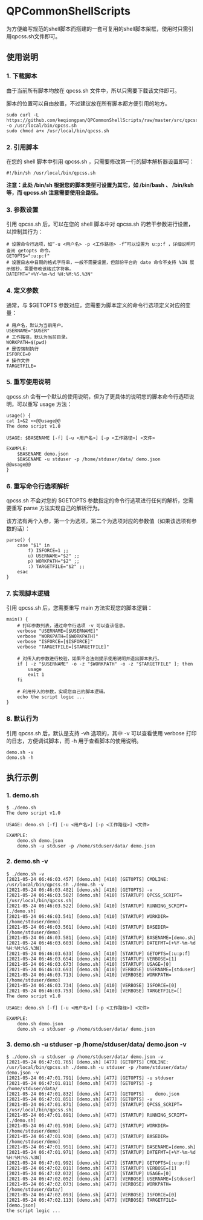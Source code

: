# QPCommonShellScripts

为方便编写规范的shell脚本而搭建的一套可复用的shell脚本架框，使用时只需引用qpcss.sh文件即可。

## 使用说明

### 1. 下载脚本

由于当前所有脚本均放在 qpcss.sh 文件中，所以只需要下载该文件即可。

脚本的位置可以自由放置，不过建议放在所有脚本都方便引用的地方。

```shell
sudo curl -L https://github.com/keqiongpan/QPCommonShellScripts/raw/master/src/qpcss.sh -o /usr/local/bin/qpcss.sh
sudo chmod a+x /usr/local/bin/qpcss.sh
```

### 2. 引用脚本

在您的 shell 脚本中引用 qpcss.sh ，只需要修改第一行的脚本解析器设置即可：

```shell
#!/bin/sh /usr/local/bin/qpcss.sh
```

**注意：此处 /bin/sh 根据您的脚本类型可设置为其它，如 /bin/bash 、 /bin/ksh 等，而 qpcss.sh 注意需要使用全路径。**

### 3. 参数设置

引用 qpcss.sh 后，可以在您的 shell 脚本中对 qpcss.sh 的若干参数进行设置，以控制其行为：

```shell
# 设置命令行选项，如“-u <用户名> -p <工作路径> -f”可以设置为 u:p:f ，详细说明可查阅 getopts 命令。
GETOPTS=":u:p:f"
# 设置日志中日期的格式字符串，一般不需要设置，但部份平台的 date 命令不支持 %3N 展示微秒，需要修改该格式字符串。
DATEFMT="+%Y-%m-%d %H:%M:%S.%3N"
```

### 4. 定义参数

通常，与 $GETOPTS 参数对应，您需要为脚本定义的命令行选项定义对应的变量：

```shell
# 用户名，默认为当前用户。
USERNAME="$USER"
# 工作路径，默认为当前目录。
WORKPATH=$(pwd)
# 是否强制执行
ISFORCE=0
# 操作文件
TARGETFILE=
```

### 5. 重写使用说明

qpcss.sh 会有一个默认的使用说明，但为了更具体的说明您的脚本命令行选项说明，可以重写 usage 方法：

```shell
usage() {
cat 1>&2 <<@@usage@@
The demo script v1.0

USAGE: $BASENAME [-f] [-u <用户名>] [-p <工作路径>] <文件>

EXAMPLE:
    $BASENAME demo.json
    $BASENAME -u stduser -p /home/stduser/data/ demo.json
@@usage@@
}
```

### 6. 重写命令行选项解析

qpcss.sh 不会对您的 $GETOPTS 参数指定的命令行选项进行任何的解析，您需要重写 parse 方法实现自己的解析行为。

该方法有两个入参，第一个为选项，第二个为选项对应的参数值（如果该选项有参数的话）：

```shell
parse() {
    case "$1" in
        f) ISFORCE=1 ;;
        u) USERNAME="$2" ;;
        p) WORKPATH="$2" ;;
        :) TARGETFILE="$2" ;;
    esac
}
```

### 7. 实现脚本逻辑

引用 qpcss.sh 后，您需要重写 main 方法实现您的脚本逻辑：

```shell
main() {
    # 打印参数列表，通过命令行选项 -v 可以查该信息。
    verbose "USERNAME=[$USERNAME]"
    verbose "WORKPATH=[$WORKPATH]"
    verbose "ISFORCE=[$ISFORCE]"
    verbose "TARGETFILE=[$TARGETFILE]"

    # 对传入的参数进行校验，如果不合法则提示使用说明并退出脚本执行。
    if [ -z "$USERNAME" -o -z "$WORKPATH" -o -z "$TARGETFILE" ]; then
        usage
        exit 1
    fi

    # 利用传入的参数，实现您自己的脚本逻辑。
    echo the script logic ...
}
```

### 8. 默认行为

引用 qpcss.sh 后，默认是支持 -vh 选项的，其中 -v 可以查看使用 verbose 打印的日志，方便调试脚本，而 -h 用于查看脚本的使用说明。

```shell
demo.sh -v
demo.sh -h
```

## 执行示例

### 1. demo.sh

```shell
$ ./demo.sh
The demo script v1.0

USAGE: demo.sh [-f] [-u <用户名>] [-p <工作路径>] <文件>

EXAMPLE:
    demo.sh demo.json
    demo.sh -u stduser -p /home/stduser/data/ demo.json
```

### 2. demo.sh -v

```shell
$ ./demo.sh -v
[2021-05-24 06:46:03.457] [demo.sh] [410] [GETOPTS] CMDLINE: /usr/local/bin/qpcss.sh ./demo.sh -v
[2021-05-24 06:46:03.482] [demo.sh] [410] [GETOPTS] -v
[2021-05-24 06:46:03.502] [demo.sh] [410] [STARTUP] QPCSS_SCRIPT=[/usr/local/bin/qpcss.sh]
[2021-05-24 06:46:03.522] [demo.sh] [410] [STARTUP] RUNNING_SCRIPT=[./demo.sh]
[2021-05-24 06:46:03.541] [demo.sh] [410] [STARTUP] WORKDIR=[/home/stduser/demo]
[2021-05-24 06:46:03.561] [demo.sh] [410] [STARTUP] BASEDIR=[/home/stduser/demo]
[2021-05-24 06:46:03.581] [demo.sh] [410] [STARTUP] BASENAME=[demo.sh]
[2021-05-24 06:46:03.603] [demo.sh] [410] [STARTUP] DATEFMT=[+%Y-%m-%d %H:%M:%S.%3N]
[2021-05-24 06:46:03.633] [demo.sh] [410] [STARTUP] GETOPTS=[:u:p:f]
[2021-05-24 06:46:03.654] [demo.sh] [410] [STARTUP] VERBOSE=[1]
[2021-05-24 06:46:03.673] [demo.sh] [410] [STARTUP] USAGE=[0]
[2021-05-24 06:46:03.693] [demo.sh] [410] [VERBOSE] USERNAME=[stduser]
[2021-05-24 06:46:03.713] [demo.sh] [410] [VERBOSE] WORKPATH=[/home/stduser/demo]
[2021-05-24 06:46:03.734] [demo.sh] [410] [VERBOSE] ISFORCE=[0]
[2021-05-24 06:46:03.753] [demo.sh] [410] [VERBOSE] TARGETFILE=[]
The demo script v1.0

USAGE: demo.sh [-f] [-u <用户名>] [-p <工作路径>] <文件>

EXAMPLE:
    demo.sh demo.json
    demo.sh -u stduser -p /home/stduser/data/ demo.json
```

### 3. demo.sh -u stduser -p /home/stduser/data/ demo.json -v

```shell
$ ./demo.sh -u stduser -p /home/stduser/data/ demo.json -v
[2021-05-24 06:47:01.765] [demo.sh] [477] [GETOPTS] CMDLINE: /usr/local/bin/qpcss.sh ./demo.sh -u stduser -p /home/stduser/data/ demo.json -v
[2021-05-24 06:47:01.791] [demo.sh] [477] [GETOPTS] -u stduser
[2021-05-24 06:47:01.811] [demo.sh] [477] [GETOPTS] -p /home/stduser/data/
[2021-05-24 06:47:01.832] [demo.sh] [477] [GETOPTS]    demo.json
[2021-05-24 06:47:01.851] [demo.sh] [477] [GETOPTS] -v
[2021-05-24 06:47:01.871] [demo.sh] [477] [STARTUP] QPCSS_SCRIPT=[/usr/local/bin/qpcss.sh]
[2021-05-24 06:47:01.891] [demo.sh] [477] [STARTUP] RUNNING_SCRIPT=[./demo.sh]
[2021-05-24 06:47:01.910] [demo.sh] [477] [STARTUP] WORKDIR=[/home/stduser/demo]
[2021-05-24 06:47:01.930] [demo.sh] [477] [STARTUP] BASEDIR=[/home/stduser/demo]
[2021-05-24 06:47:01.951] [demo.sh] [477] [STARTUP] BASENAME=[demo.sh]
[2021-05-24 06:47:01.971] [demo.sh] [477] [STARTUP] DATEFMT=[+%Y-%m-%d %H:%M:%S.%3N]
[2021-05-24 06:47:01.992] [demo.sh] [477] [STARTUP] GETOPTS=[:u:p:f]
[2021-05-24 06:47:02.011] [demo.sh] [477] [STARTUP] VERBOSE=[1]
[2021-05-24 06:47:02.032] [demo.sh] [477] [STARTUP] USAGE=[0]
[2021-05-24 06:47:02.052] [demo.sh] [477] [VERBOSE] USERNAME=[stduser]
[2021-05-24 06:47:02.073] [demo.sh] [477] [VERBOSE] WORKPATH=[/home/stduser/data/]
[2021-05-24 06:47:02.093] [demo.sh] [477] [VERBOSE] ISFORCE=[0]
[2021-05-24 06:47:02.113] [demo.sh] [477] [VERBOSE] TARGETFILE=[demo.json]
the script logic ...
```
